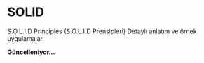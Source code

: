 # SOLID
S.O.L.I.D Principles (S.O.L.I.D Prensipleri) Detaylı anlatım ve örnek uygulamalar

**Güncelleniyor...**
